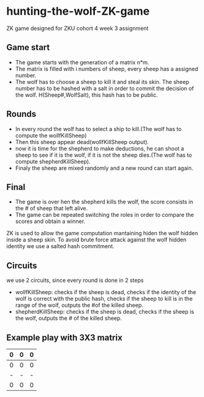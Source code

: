 # hunting-the-wolf-ZK-game
ZK game designed for ZKU cohort 4 week 3 assignment

## Game start
* The game starts with the generation of a matrix n*m.
* The matrix is filled with i numbers of sheep, every sheep has a assigned number.
* The wolf has to choose a sheep to kill it and steal its skin. The sheep number has to be hashed with a salt in order to commit the decision of the wolf. H(Sheep#,WolfSalt), this hash has to be public.

## Rounds
* In every round the wolf has to select a ship to kill.(The wolf has to compute the wollfKillSheep)
* Then this sheep appear dead(wollfKillSheep output).
* now it is time for the shepherd to make deductions, he can shoot a sheep to see if it is the wolf, if it is not the sheep dies.(The wolf has to compute shepherdKillSheep).
* Finaly the sheep are mixed randomly and a new round can start again.

## Final
* The game is over hen the shepherd kills the wolf, the score consists in the # of sheep that left alive.
* The game can be repeated switching the roles in order to compare the scores and obtain a winner.

ZK is used to allow the game computation mantaining hiden the wolf hidden inside a sheep skin. To avoid brute force attack against the wolf hidden identity we use a salted hash commitment.

## Circuits
we use 2 circuits, since every round is done in 2 steps
* wollfKillSheep: checks if the sheep is dead, checks if the identity of the wolf is correct with the public hash,  checks if the sheep to kill is in the range of the wolf, outputs the #of the killed sheep.
* shepherdKillSheep: checks if the sheep is dead, checks if the sheep is the wolf, outputs the # of the killed sheep.

## Example play with 3X3 matrix

|0|0|0|
|-|-|-|
|0|0|0|
|-|-|-|
|0|0|0|

